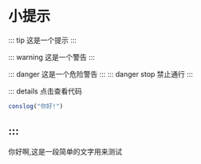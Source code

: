 # 小提示
::: tip
这是一个提示
:::

::: warning
这是一个警告
:::

::: danger
这是一个危险警告
:::
::: danger stop
禁止通行
:::

::: details 点击查看代码
```ts
conslog("你好!")
```
:::
---
你好啊,这是一段简单的文字用来测试
